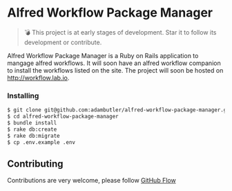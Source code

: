 # Alfred Workflow Package Manager

> :bomb: This project is at early stages of development. Star it to follow its development or contribute.

Alfred Workflow Package Manager is a Ruby on Rails application to mangage alfred workflows. It will soon have an alfred workflow companion to install the workflows
listed on the site. The project will soon be hosted on http://workflow.lab.io.

### Installing

```bash
$ git clone git@github.com:adambutler/alfred-workflow-package-manager.git
$ cd alfred-workflow-package-manager
$ bundle install
$ rake db:create
$ rake db:migrate
$ cp .env.example .env
```

## Contributing

Contributions are very welcome, please follow [GitHub Flow](https://guides.github.com/introduction/flow/index.html)
